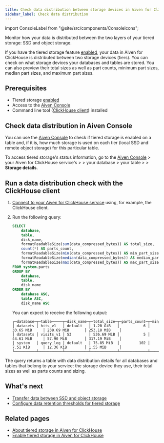 ```yaml
---
title: Check data distribution between storage devices in Aiven for ClickHouse®'s tiered storage
sidebar_label: Check data distribution
---
```


import ConsoleLabel from "@site/src/components/ConsoleIcons";

Monitor how your data is distributed between the two layers of your tiered storage: SSD and object storage.

If you have the tiered storage feature
[enabled](/docs/products/clickhouse/howto/enable-tiered-storage), your
data in Aiven for ClickHouse is
distributed between two storage devices (tiers). You can check on what
storage devices your databases and tables are stored. You can also
preview their total sizes as well as part counts, minimum part sizes,
median part sizes, and maximum part sizes.

## Prerequisites

-   Tiered storage
    [enabled](/docs/products/clickhouse/howto/enable-tiered-storage)
-   Access to the [Aiven Console](https://console.aiven.io/)
-   Command line tool
    ([ClickHouse client](/docs/products/clickhouse/howto/connect-with-clickhouse-cli))
    installed

## Check data distribution in Aiven Console

You can use the [Aiven Console](https://console.aiven.io/) to check if
tiered storage is enabled on a table and, if it is, how much
storage is used on each tier (local SSD and remote object storage) for
this particular table.

To access tiered storage's status information, go to
the [Aiven Console](https://console.aiven.io/) > your Aiven for ClickHouse service's
<ConsoleLabel name="overview"/> > <ConsoleLabel name="databasesandtables"/> > your database >
your table > <ConsoleLabel name="viewdetails"/> > **Storage details**.

## Run a data distribution check with the ClickHouse client

1.  [Connect to your Aiven for ClickHouse service](/docs/products/clickhouse/howto/list-connect-to-service)
    using, for example, the ClickHouse client.

1.  Run the following query:

    ```sql
    SELECT
        database,
        table,
        disk_name,
        formatReadableSize(sum(data_compressed_bytes)) AS total_size,
        count(*) AS parts_count,
        formatReadableSize(min(data_compressed_bytes)) AS min_part_size,
        formatReadableSize(median(data_compressed_bytes)) AS median_part_size,
        formatReadableSize(max(data_compressed_bytes)) AS max_part_size
    FROM system.parts
    GROUP BY
        database,
        table,
        disk_name
    ORDER BY
        database ASC,
        table ASC,
        disk_name ASC
    ```

    You can expect to receive the following output:

    ```text
    ┌─database─┬─table─────┬─disk_name─┬─total_size─┬─parts_count─┬─min_part_size─┬─median_part_size─┬─max_part_size─┐
    │ datasets │ hits_v1   │ default   │ 1.20 GiB   │           6 │ 33.65 MiB     │ 238.69 MiB       │ 253.18 MiB    │
    │ datasets │ visits_v1 │ S3        │ 536.69 MiB │           5 │ 44.61 MiB     │ 57.90 MiB        │ 317.19 MiB    │
    │ system   │ query_log │ default   │ 75.85 MiB  │         102 │ 7.51 KiB      │ 12.36 KiB        │ 1.55 MiB      │
    └──────────┴───────────┴───────────┴────────────┴─────────────┴───────────────┴──────────────────┴───────────────┘
    ```

The query returns a table with data distribution details for all
databases and tables that belong to your service: the storage device
they use, their total sizes as well as parts counts and sizing.

## What's next

-   [Transfer data between SSD and object storage](/docs/products/clickhouse/howto/transfer-data-tiered-storage)
-   [Configure data retention thresholds for tiered storage](/docs/products/clickhouse/howto/configure-tiered-storage)

## Related pages

-   [About tiered storage in Aiven for ClickHouse](/docs/products/clickhouse/concepts/clickhouse-tiered-storage)
-   [Enable tiered storage in Aiven for ClickHouse](/docs/products/clickhouse/howto/enable-tiered-storage)
